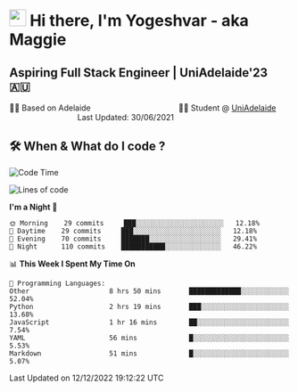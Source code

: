 <h1><img src="https://emojis.slackmojis.com/emojis/images/1531849430/4246/blob-sunglasses.gif?1531849430" width="30"/> Hi there, I'm Yogeshvar - aka Maggie</h1>

## Aspiring Full Stack Engineer | UniAdelaide'23 🇦🇺  
🏂🏻  Based on Adelaide &nbsp;&nbsp;&nbsp;&nbsp;&nbsp;&nbsp;&nbsp;&nbsp;&nbsp;&nbsp;&nbsp;&nbsp;&nbsp;&nbsp;&nbsp;&nbsp;&nbsp;&nbsp;&nbsp;&nbsp;&nbsp;&nbsp;&nbsp;&nbsp;&nbsp;&nbsp;&nbsp;&nbsp;&nbsp;&nbsp;&nbsp;&nbsp;&nbsp;&nbsp;&nbsp;&nbsp;&nbsp;&nbsp;&nbsp;👨‍💻 Student @ [UniAdelaide](https://www.adelaide.edu.au)   &nbsp;&nbsp;&nbsp;&nbsp;&nbsp;&nbsp;&nbsp;&nbsp;&nbsp;&nbsp;&nbsp;&nbsp;&nbsp;&nbsp;&nbsp;&nbsp;&nbsp;&nbsp;&nbsp;&nbsp;&nbsp;&nbsp;&nbsp;&nbsp;&nbsp;&nbsp;&nbsp;&nbsp;&nbsp;&nbsp;&nbsp;Last Updated: 30/06/2021

## 🛠 When & What do I code ?  

<!--START_SECTION:waka-->
![Code Time](http://img.shields.io/badge/Code%20Time-1%2C872%20hrs%203%20mins-blue)

![Lines of code](https://img.shields.io/badge/From%20Hello%20World%20I%27ve%20Written-2%20Million%20lines%20of%20code-blue)

**I'm a Night 🦉** 

```text
🌞 Morning    29 commits     ███░░░░░░░░░░░░░░░░░░░░░░   12.18% 
🌆 Daytime    29 commits     ███░░░░░░░░░░░░░░░░░░░░░░   12.18% 
🌃 Evening    70 commits     ███████░░░░░░░░░░░░░░░░░░   29.41% 
🌙 Night      110 commits    ███████████░░░░░░░░░░░░░░   46.22%

```


📊 **This Week I Spent My Time On** 

```text
💬 Programming Languages: 
Other                    8 hrs 50 mins       █████████████░░░░░░░░░░░░   52.04% 
Python                   2 hrs 19 mins       ███░░░░░░░░░░░░░░░░░░░░░░   13.68% 
JavaScript               1 hr 16 mins        ██░░░░░░░░░░░░░░░░░░░░░░░   7.54% 
YAML                     56 mins             █░░░░░░░░░░░░░░░░░░░░░░░░   5.53% 
Markdown                 51 mins             █░░░░░░░░░░░░░░░░░░░░░░░░   5.07%

```


 Last Updated on 12/12/2022 19:12:22 UTC
<!--END_SECTION:waka-->
